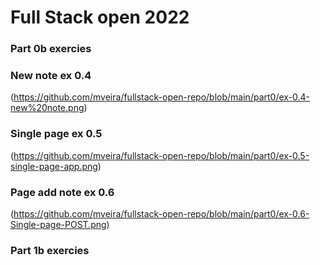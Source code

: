 # Full Stack open 2022

### Part 0b exercies 

### New note ex 0.4 
(https://github.com/mveira/fullstack-open-repo/blob/main/part0/ex-0.4-new%20note.png)
### Single page ex 0.5 
(https://github.com/mveira/fullstack-open-repo/blob/main/part0/ex-0.5-single-page-app.png) 
### Page add note ex 0.6 
(https://github.com/mveira/fullstack-open-repo/blob/main/part0/ex-0.6-Single-page-POST.png)


### Part 1b exercies 
